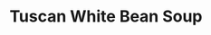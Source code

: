 ---
layout: recipe
title: Tuscan White Bean Soup
description: A hearty and creamy white bean soup packed with protein and fiber!
prep_time: 10 minutes
cook_time: 20 minutes
servings: 4
category: Soup
source: Choosing Chia

ingredients: |
  - 2 tbsp olive oil
  - 3 shallots, finely chopped
  - 2 garlic cloves, chopped
  - 1 large carrot, chopped
  - 1 large celery stalk, chopped
  - 1 19oz can cannellini beans
  - 1 sprig rosemary
  - 1/2 tsp herbs de provence (can sub some dried thyme or oregano)
  - 1/2 tsp red chili flakes (optional for spice)
  - 1 litre low-sodium vegetable broth
  - Salt & pepper to taste
  - 1 cup kale, stems removed and chopped

instructions: |
  1. Heat the olive oil in a large pot then add the shallots and a pinch of salt, letting cook on medium heat for 1-2 minutes, then add the garlic and cook for another minute.
  2. Add the chopped carrots and celery and cook on medium-high heat for 5 minutes until the veggies are tender.
  3. Add the cannellini beans, sprig of rosemary, herbs de provence, chili flakes, and vegetable broth. Bring everything to a boil, then reduce heat to low and cover to let simmer for 15 minutes.
  4. Remove the sprig of rosemary and transfer 1/3 of the soup to a blender (can alternatively use a hand blender) and blend until smooth. Add back to the soup and mix together.
  5. Add the kale to the soup and stir until wilted.
  6. Serve this soup with some freshly chopped herbs and a sprinkle of chili flakes if desired.

notes: |
  - Preheat your pot on the stove before adding the oil. This will help prevent anything from sticking to the pot.
  - Use shallots rather than cooking onions in this recipe. Shallots are sweeter in flavor and have a buttery element to them, which results in a more delicious soup!
  - Don't skip browning the veggies in the pan. This helps to build flavor in the soup.
  - You don't have to blend any of this soup, but blending 1/3 of the soup helps result in a creamier soup. Blended or not, this soup is delicious either way!
  - This recipe calls for cannellini beans, but you can substitute any white bean if needed.
---